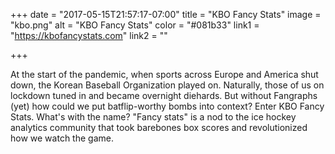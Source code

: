 +++
date = "2017-05-15T21:57:17-07:00"
title = "KBO Fancy Stats"
image = "kbo.png"
alt = "KBO Fancy Stats"
color = "#081b33"
link1 = "https://kbofancystats.com"
link2 = ""

+++

At the start of the pandemic, when sports across Europe and America shut down, the Korean Baseball Organization played on. Naturally, those of us on lockdown tuned in and became overnight diehards. But without Fangraphs (yet) how could we put batflip-worthy bombs into context? Enter KBO Fancy Stats. What's with the name? "Fancy stats" is a nod to the ice hockey analytics community that took barebones box scores and revolutionized how we watch the game.
